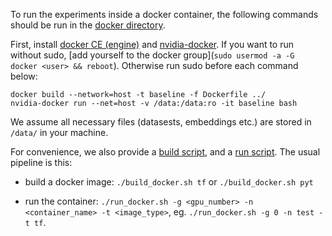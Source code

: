 To run the experiments inside a docker container, the following commands should be run in the [docker directory](../docker).

First, install [docker CE (engine)](https://docs.docker.com/install/linux/docker-ce/ubuntu/) and [nvidia-docker](https://github.com/NVIDIA/nvidia-docker).  If you want to run without sudo, [add yourself to the docker group](`sudo usermod -a -G docker <user> && reboot`).  Otherwise run sudo before each command below:

```
docker build --network=host -t baseline -f Dockerfile ../
nvidia-docker run --net=host -v /data:/data:ro -it baseline bash
```


We assume all necessary files (datasests, embeddings etc.) are stored in `/data/` in your machine.

For convenience, we also provide a [build script](../docker/build_docker.sh), and a [run script](../docker/run_docker.sh). The usual pipeline is this:

- build a docker image: `./build_docker.sh tf` or `./build_docker.sh pyt` 

- run the container: `./run_docker.sh -g <gpu_number> -n <container_name> -t <image_type>`, eg. `./run_docker.sh -g 0 -n test -t tf`.
